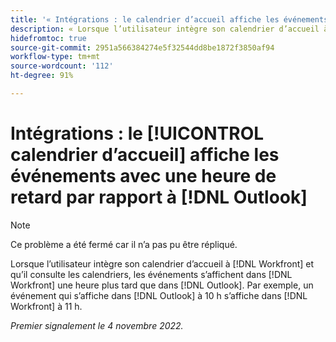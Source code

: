 ```yaml
---
title: '« Intégrations : le calendrier d’accueil affiche les événements avec une heure de retard par rapport à Outlook »'
description: « Lorsque l’utilisateur intègre son calendrier d’accueil à Workfront et qu’il consulte les calendriers, les événements s’affichent dans Workfront une heure plus tard que dans Outlook. Par exemple, un événement qui s’affiche dans Outlook à 10 h s’affiche dans Workfront à 11 h. »
hidefromtoc: true
source-git-commit: 2951a566384274e5f32544dd8be1872f3850af94
workflow-type: tm+mt
source-wordcount: '112'
ht-degree: 91%

---
```



# Intégrations : le [!UICONTROL calendrier d’accueil] affiche les événements avec une heure de retard par rapport à [!DNL Outlook]

>[!NOTE]
>
>Ce problème a été fermé car il n’a pas pu être répliqué.

Lorsque l’utilisateur intègre son calendrier d’accueil à [!DNL Workfront] et qu’il consulte les calendriers, les événements s’affichent dans [!DNL Workfront] une heure plus tard que dans [!DNL Outlook]. Par exemple, un événement qui s’affiche dans [!DNL Outlook] à 10 h s’affiche dans [!DNL Workfront] à 11 h.

_Premier signalement le 4 novembre 2022._

